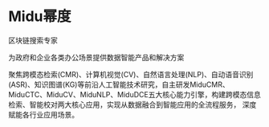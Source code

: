 # 

# Midu幂度


区块链搜索专家

为政府和企业各类办公场景提供数据智能产品和解决方案

聚焦跨模态检索(CMR)、计算机视觉(CV)、自然语言处理(NLP)、自动语音识别(ASR)、知识图谱(KG)等前沿人工智能技术研究，自主研发MiduCMR、
MiduCTC、MiduCV、MiduNLP、MiduDCE五大核心能力引擎，构建跨模态信息检索、智能校对两大核心应用，实现从数据融合到智能应用的全流程服务，
深度赋能各行业应用场景。

